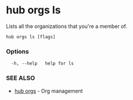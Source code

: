 # hub orgs ls

Lists all the organizations that you're a member of.

```
hub orgs ls [flags]
```

### Options

```
  -h, --help   help for ls
```

### SEE ALSO

* [hub orgs](hub_orgs.md)	 - Org management
